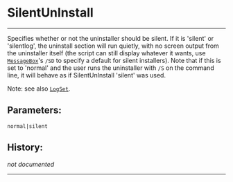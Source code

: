 # SilentUnInstall

---

Specifies whether or not the uninstaller should be silent. If it is 'silent' or 'silentlog', the uninstall section will run quietly, with no screen output from the uninstaller itself (the script can still display whatever it wants, use [`MessageBox`][1]'s `/SD` to specify a default for silent installers). Note that if this is set to 'normal' and the user runs the uninstaller with `/S` on the command line, it will behave as if SilentUnInstall 'silent' was used.

Note: see also [`LogSet`][2].

## Parameters:

    normal|silent

## History:

*not documented*

---

[1]: MessageBox.md
[2]: LogSet.md